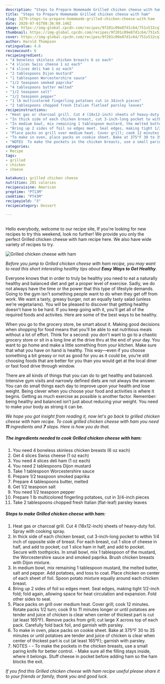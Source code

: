 ```yaml
---
description: "Steps to Prepare Homemade Grilled chicken cheese with ham"
title: "Steps to Prepare Homemade Grilled chicken cheese with ham"
slug: 3279-steps-to-prepare-homemade-grilled-chicken-cheese-with-ham
date: 2020-07-01T08:36:09.146Z
image: https://img-global.cpcdn.com/recipes/9f201c09e87d1c64/751x532cq70/grilled-chicken-cheese-with-ham-recipe-main-photo.jpg
thumbnail: https://img-global.cpcdn.com/recipes/9f201c09e87d1c64/751x532cq70/grilled-chicken-cheese-with-ham-recipe-main-photo.jpg
cover: https://img-global.cpcdn.com/recipes/9f201c09e87d1c64/751x532cq70/grilled-chicken-cheese-with-ham-recipe-main-photo.jpg
author: Harold Thompson
ratingvalue: 4.6
reviewcount: 6
recipeingredient:
- "4 boneless skinless chicken breasts 6 oz each"
- "4 slices Swiss cheese 1 oz each"
- "4 slices deli ham 1 oz each"
- "2 tablespoons Dijon mustard"
- "1 tablespoon Worcestershire sauce"
- "1/2 teaspoon smoked paprika"
- "4 tablespoons butter melted"
- "1/2 teaspoon salt"
- "1/2 teaspoon pepper"
- "1 lb multicolored fingerling potatoes cut in 34inch pieces"
- "2 tablespoons chopped fresh Italian flatleaf parsley leaves"
recipeinstructions:
- "Heat gas or charcoal grill. Cut 4 (18x12-inch) sheets of heavy-duty foil. Spray with cooking spray."
- "In thick side of each chicken breast, cut 3-inch-long pocket to within 1/4 inch of opposite side of breast. For each breast, cut 1 slice of cheese in half, and add to pocket; cut 1 slice ham in half, and add to pocket. Secure with toothpicks. In small bowl, mix 1 tablespoon of the mustard, the Worcestershire sauce and smoked paprika. Brush chicken breasts with Dijon mixture."
- "In medium bowl, mix remaining 1 tablespoon mustard, the melted butter, salt and pepper. Add potatoes, and toss to coat. Place chicken on center of each sheet of foil. Spoon potato mixture equally around each chicken breast."
- "Bring up 2 sides of foil so edges meet. Seal edges, making tight 1/2-inch fold; fold again, allowing space for heat circulation and expansion. Fold other sides to seal."
- "Place packs on grill over medium heat. Cover grill; cook 12 minutes. Rotate packs 1/2 turn; cook 9 to 11 minutes longer or until potatoes are tender and juice of chicken is clear when center of thickest part is cut (at least 165°F). Remove packs from grill; cut large X across top of each pack. Carefully fold back foil, and garnish with parsley."
- "To make in oven, place packs on cookie sheet. Bake at 375°F 30 to 35 minutes or until potatoes are tender and juice of chicken is clear when center of thickest part is cut (at least 165°F); garnish with parsley."
- "NOTES  To make the pockets in the chicken breasts, use a small paring knife for better control. Make sure all the filling stays inside, where it belongs. Stuff cheese in pocket before adding ham so the ham blocks the exit."
categories:
- Recipe
tags:
- grilled
- chicken
- cheese

katakunci: grilled chicken cheese 
nutrition: 201 calories
recipecuisine: American
preptime: "PT13M"
cooktime: "PT43M"
recipeyield: "3"
recipecategory: Dessert

---
```

<br>
Hello everybody, welcome to our recipe site, If you're looking for new recipes to try this weekend, look no further! We provide you only the perfect Grilled chicken cheese with ham recipe here. We also have wide variety of recipes to try.
<br>


![Grilled chicken cheese with ham](https://img-global.cpcdn.com/recipes/9f201c09e87d1c64/751x532cq70/grilled-chicken-cheese-with-ham-recipe-main-photo.jpg)

<i>Before you jump to Grilled chicken cheese with ham recipe, you may want to read this short interesting healthy tips about <strong>Easy Ways to Get Healthy</strong>.</i>

Everyone knows that in order to truly be healthy you need to eat a naturally healthy and balanced diet and get a proper level of exercise. Sadly, we do not always have the time or the power that this type of lifestyle demands. Going to the gym isn't something people want to do when they get off from work. We want a tasty, greasy burger, not an equally tasty salad (unless we’re vegetarians). You will be pleased to discover that getting healthy doesn't have to be hard. If you keep going with it, you'll get all of the required foods and activites. Here are some of the best ways to be healthy.

When you go to the grocery store, be smart about it. Making good decisions when shopping for food means that you'll be able to eat nutritious meals without a lot of effort. Think for a second: you don't want to go to a chaotic grocery store or sit in a long line at the drive thru at the end of your day. You want to go home and make a little something from your kitchen. Make sure that what you have on hand is healthy. This way—even if you choose something a bit greasy or not as good for you as it could be, you’re still choosing foods that are better for you than you would get at the local diner or fast food drive through window.

There are all kinds of things that you can do to get healthy and balanced. Intensive gym visits and narrowly defined diets are not always the answer. You can do small things each day to improve upon your health and lose weight. Being clever when you choose your food and activities is where it begins. Getting as much exercise as possible is another factor. Remember: being healthy and balanced isn’t just about reducing your weight. You need to make your body as strong it can be. 


<i>We hope you got insight from reading it, now let's go back to grilled chicken cheese with ham recipe. To cook grilled chicken cheese with ham you need <strong>11</strong> ingredients and <strong>7</strong> steps. Here is how you do that.
</i>

##### The ingredients needed to cook Grilled chicken cheese with ham:

1. You need 4 boneless skinless chicken breasts (6 oz each)
1. Get 4 slices Swiss cheese (1 oz each)
1. You need 4 slices deli ham (1 oz each)
1. You need 2 tablespoons Dijon mustard
1. Take 1 tablespoon Worcestershire sauce
1. Prepare 1/2 teaspoon smoked paprika
1. Prepare 4 tablespoons butter, melted
1. Get 1/2 teaspoon salt
1. You need 1/2 teaspoon pepper
1. Prepare 1 lb multicolored fingerling potatoes, cut in 3/4-inch pieces
1. Take 2 tablespoons chopped fresh Italian (flat-leaf) parsley leaves


##### Steps to make Grilled chicken cheese with ham:

1. Heat gas or charcoal grill. Cut 4 (18x12-inch) sheets of heavy-duty foil. Spray with cooking spray.
1. In thick side of each chicken breast, cut 3-inch-long pocket to within 1/4 inch of opposite side of breast. For each breast, cut 1 slice of cheese in half, and add to pocket; cut 1 slice ham in half, and add to pocket. Secure with toothpicks. In small bowl, mix 1 tablespoon of the mustard, the Worcestershire sauce and smoked paprika. Brush chicken breasts with Dijon mixture.
1. In medium bowl, mix remaining 1 tablespoon mustard, the melted butter, salt and pepper. Add potatoes, and toss to coat. Place chicken on center of each sheet of foil. Spoon potato mixture equally around each chicken breast.
1. Bring up 2 sides of foil so edges meet. Seal edges, making tight 1/2-inch fold; fold again, allowing space for heat circulation and expansion. Fold other sides to seal.
1. Place packs on grill over medium heat. Cover grill; cook 12 minutes. Rotate packs 1/2 turn; cook 9 to 11 minutes longer or until potatoes are tender and juice of chicken is clear when center of thickest part is cut (at least 165°F). Remove packs from grill; cut large X across top of each pack. Carefully fold back foil, and garnish with parsley.
1. To make in oven, place packs on cookie sheet. Bake at 375°F 30 to 35 minutes or until potatoes are tender and juice of chicken is clear when center of thickest part is cut (at least 165°F); garnish with parsley.
1. NOTES -  - To make the pockets in the chicken breasts, use a small paring knife for better control. - Make sure all the filling stays inside, where it belongs. Stuff cheese in pocket before adding ham so the ham blocks the exit.


<i>If you find this Grilled chicken cheese with ham recipe useful please share it to your friends or family, thank you and good luck.</i>
